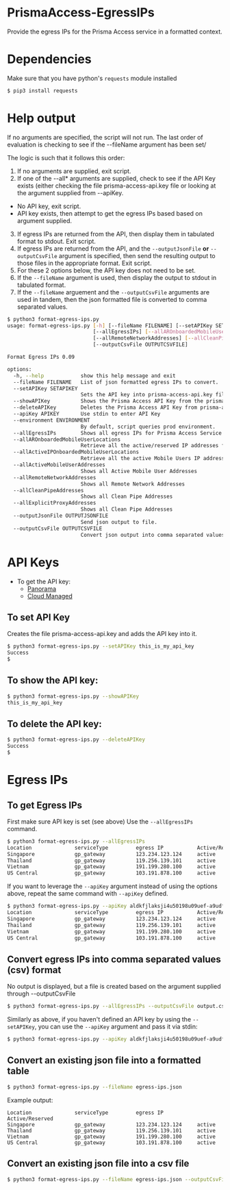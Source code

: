 # PrismaAccess-EgressIPs
Provide the egress IPs for the Prisma Access service in a formatted context.

# Dependencies
Make sure that you have python's `requests` module installed
```bash
$ pip3 install requests
```

# Help output
If no arguments are specified, the script will not run. The last order of evaluation is checking to see if the --fileName argument has been set/

The logic is such that it follows this order:
1. If no arguments are supplied, exit script.
2. If one of the --all* arguments are supplied, check to see if the API Key exists (either checking the file prisma-access-api.key file or looking at the argument supplied from --apiKey. 
- No API key, exit script. 
- API key exists, then attempt to get the egress IPs based based on argument supplied. 
3. If egress IPs are returned from the API, then display them in tabulated format to stdout. Exit script.
4. If egress IPs are returned from the API, and the `--outputJsonFile` **or** `--outputCsvFile` argument is specified, then send the resulting output to those files in the appropriate format. Exit script.
5. For these 2 options below, the API key does not need to be set.
6. If the `--fileName` argument is used, then display the output to stdout in tabulated format.
7. If the `--fileName` arguement and the `--outputCsvFile` arguments are used in tandem, then the json formatted file is converted to comma separated values.


```bash
$ python3 format-egress-ips.py
usage: format-egress-ips.py [-h] [--fileName FILENAME] [--setAPIKey SETAPIKEY] [--showAPIKey] [--deleteAPIKey] [--apiKey APIKEY] [--environment ENVIRONMENT]
                            [--allEgressIPs] [--allAROnboardedMobileUserLocations] [--allActiveIPOnboardedMobileUserLocations] [--allActiveMobileUserAddresses]
                            [--allRemoteNetworkAddresses] [--allCleanPipeAddresses] [--allExplicitProxyAddresses] [--outputJsonFile OUTPUTJSONFILE]
                            [--outputCsvFile OUTPUTCSVFILE]

Format Egress IPs 0.09

options:
  -h, --help            show this help message and exit
  --fileName FILENAME   List of json formatted egress IPs to convert.
  --setAPIKey SETAPIKEY
                        Sets the API key into prisma-access-api.key file
  --showAPIKey          Shows the Prisma Access API Key from the prisma-access-api.key file.
  --deleteAPIKey        Deletes the Prisma Access API Key from prisma-access-api.key file.
  --apiKey APIKEY       Use stdin to enter API Key
  --environment ENVIRONMENT
                        By default, script queries prod environment.
  --allEgressIPs        Shows all egress IPs for Prisma Access Service
  --allAROnboardedMobileUserLocations
                        Retrieve all the active/reserved IP addresses for Mobile User Locations
  --allActiveIPOnboardedMobileUserLocations
                        Retrieve all the active Mobile Users IP addresses
  --allActiveMobileUserAddresses
                        Shows all Active Mobile User Addresses
  --allRemoteNetworkAddresses
                        Shows all Remote Network Addresses
  --allCleanPipeAddresses
                        Shows all Clean Pipe Addresses
  --allExplicitProxyAddresses
                        Shows all Clean Pipe Addresses
  --outputJsonFile OUTPUTJSONFILE
                        Send json output to file.
  --outputCsvFile OUTPUTCSVFILE
                        Convert json output into comma separated values file.
```

# API Keys
- To get the API key:
  - [Panorama](https://docs.paloaltonetworks.com/prisma/prisma-access/preferred/2-2/prisma-access-panorama-admin/prisma-access-overview/retrieve-ip-addresses-for-prisma-access)
  - [Cloud Managed](https://docs.paloaltonetworks.com/prisma/prisma-access/prisma-access-cloud-managed-admin/prisma-access-service-infrastructure/retrieve-ip-addresses-to-allow-for-prisma-access)

## To set API Key
Creates the file prisma-access-api.key and adds the API key into it.

```bash
$ python3 format-egress-ips.py --setAPIKey this_is_my_api_key
Success
$
```

## To show the API key:
```bash
$ python3 format-egress-ips.py --showAPIKey
this_is_my_api_key
```

## To delete the API key:
```bash
$ python3 format-egress-ips.py --deleteAPIKey
Success
$ 
```

# Egress IPs
## To get Egress IPs
First make sure API key is set (see above)
Use the `--allEgressIPs` command.
```bash
$ python3 format-egress-ips.py --allEgressIPs
Location              serviceType         egress IP           Active/Reserved
Singapore             gp_gateway          123.234.123.124     active
Thailand              gp_gateway          119.256.139.101     active
Vietnam               gp_gateway          191.199.280.100     active
US Central            gp_gateway          103.191.878.100     active
```

If you want to leverage the `--apiKey` argument instead of using the options above, repeat the same command with `--apiKey` defined.
```bash
$ python3 format-egress-ips.py --apiKey aldkfjlaksji4u50198u09uef-a9udfb9ausdf --allEgressIPs
Location              serviceType         egress IP           Active/Reserved
Singapore             gp_gateway          123.234.123.124     active
Thailand              gp_gateway          119.256.139.101     active
Vietnam               gp_gateway          191.199.280.100     active
US Central            gp_gateway          103.191.878.100     active
```

## Convert egress IPs into comma separated values (csv) format
No output is displayed, but a file is created based on the argument supplied through --outputCsvFile
```bash
$ python3 format-egress-ips.py --allEgressIPs --outputCsvFile output.csv
```
Similarly as above, if you haven't defined an API key by using the `--setAPIKey`, you can use the `--apiKey` argument and pass it via stdin:
```bash
$ python3 format-egress-ips.py --apiKey aldkfjlaksji4u50198u09uef-a9udfb9ausdf --allEgressIPs --outputCsvFile output.csv
```


## Convert an existing json file into a formatted table
```bash
$ python3 format-egress-ips.py --fileName egress-ips.json
```

Example output:
```
Location              serviceType         egress IP           Active/Reserved
Singapore             gp_gateway          123.234.123.124     active
Thailand              gp_gateway          119.256.139.101     active
Vietnam               gp_gateway          191.199.280.100     active
US Central            gp_gateway          103.191.878.100     active
```

## Convert an existing json file into a csv file
```bash
$ python3 format-egress-ips.py --fileName egress-ips.json --outputCsvFile output.csv
```
